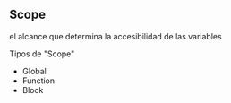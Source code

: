 ## Scope

el alcance que determina la accesibilidad de las variables

Tipos de "Scope"

- Global
- Function
- Block